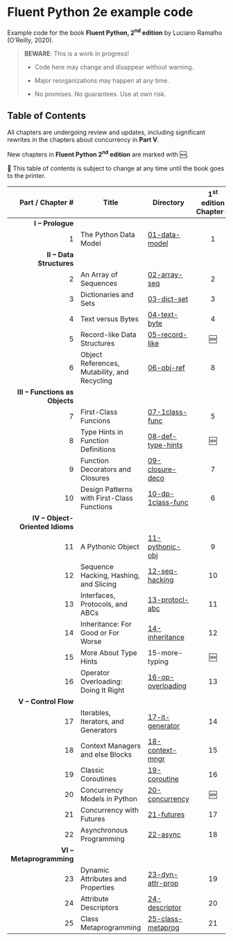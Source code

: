# Fluent Python 2e example code

Example code for the book **Fluent Python, 2<sup>nd</sup> edition** by Luciano Ramalho (O'Reilly, 2020).

> **BEWARE**: This is a work in progress!
>
> * Code here may change and disappear without warning.
>
> * Major reorganizations may happen at any time.
>
> * No promises. No guarantees. Use at own risk.

## Table of Contents

All chapters are undergoing review and updates, including significant rewrites in the chapters about concurrency in **Part V**.

New chapters in **Fluent Python 2<sup>nd</sup> edition** are marked with 🆕.

🚨 This table of contents is subject to change at any time until the book goes to the printer. 

Part / Chapter #|Title|Directory|1<sup>st</sup> edition Chapter&nbsp;#
---:|---|---|:---:
**I – Prologue**|
1|The Python Data Model|[01-data-model](01-data-model)|1
**II – Data Structures**|
2|An Array of Sequences|[02-array-seq](02-array-seq)|2
3|Dictionaries and Sets|[03-dict-set](03-dict-set)|3
4|Text versus Bytes|[04-text-byte](04-text-byte)|4
5|Record-like Data Structures|[05-record-like](05-record-like)|🆕
6|Object References, Mutability, and Recycling|[06-obj-ref](06-obj-ref)|8
**III – Functions as Objects**|
7|First-Class Funcions|[07-1class-func](07-1class-func)|5
8|Type Hints in Function Definitions|[08-def-type-hints](08-def-type-hints)|🆕
9|Function Decorators and Closures|[09-closure-deco](09-closure-deco)|7
10|Design Patterns with First-Class Functions|[10-dp-1class-func](10-dp-1class-func)|6
**IV – Object-Oriented Idioms**|
11|A Pythonic Object|[11-pythonic-obj](11-pythonic-obj)|9
12|Sequence Hacking, Hashing, and Slicing|[12-seq-hacking](12-seq-hacking)|10
13|Interfaces, Protocols, and ABCs|[13-protocl-abc](13-protocol-abc)|11
14|Inheritance: For Good or For Worse|[14-inheritance](14-inheritance)|12
15|More About Type Hints|15-more-typing|🆕
16|Operator Overloading: Doing It Right|[16-op-overloading](16-op-overloading)|13
**V – Control Flow**|
17|Iterables, Iterators, and Generators|[17-it-generator](17-it-generator)|14
18|Context Managers and else Blocks|[18-context-mngr](18-context-mngr)|15
19|Classic Coroutines|[19-coroutine](19-coroutine)|16
20|Concurrency Models in Python|[20-concurrency](20-concurrency)|🆕
21|Concurrency with Futures|[21-futures](21-futures)|17
22|Asynchronous Programming|[22-async](22-async)|18
**VI – Metaprogramming**|
23|Dynamic Attributes and Properties|[23-dyn-attr-prop](23-dyn-attr-prop)|19
24|Attribute Descriptors|[24-descriptor](24-descriptor)|20
25|Class Metaprogramming|[25-class-metaprog](25-class-metaprog)|21
